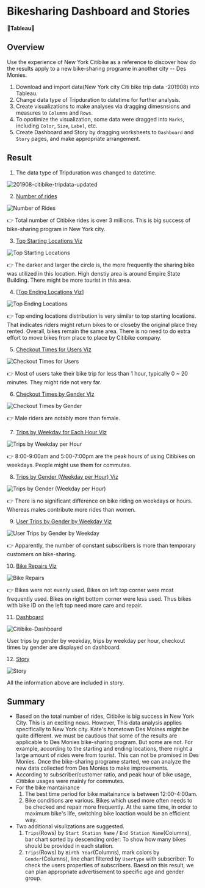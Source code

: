 # Bikesharing Dashboard and Stories 
**:small_blue_diamond:Tableau:small_blue_diamond:**

## Overview
Use the experience of New York Citibike as a reference to discover how do the results apply to a new bike-sharing programe in another city -- Des Monies.

1. Download and import data(New York city Citi bike trip data -201908) into Tableau.
2. Change data type of Tripduration to datetime for further analysis.
3. Create visualizations to make analyses via dragging dimesnsions and measures to `Columns` and `Rows`.
4. To opotimize the visualization, some data were dragged into `Marks`, including `Color`, `Size`, `Label`, etc.
5. Create Dashboard and Story by dragging worksheets to `Dashboard` and `Story` pages, and make appropriate arrangement.


## Result
 
 1. The data type of Tripduration was changed to datetime.
    
   ![201908-citibike-tripdata-updated](https://user-images.githubusercontent.com/105877888/186985834-24140f1f-1fdb-455d-90b9-9f922973f40c.png)
   

 2. [Number of rides](https://public.tableau.com/app/profile/celine7593/viz/Citibike-BikeRepairs/BikeRepairs)
 
   ![Number of Rides](https://user-images.githubusercontent.com/105877888/187010074-13fd371a-903b-4025-bb25-50c68f128cbc.png)

   :point_right: Total number of Citibike rides is over 3 millions. This is big success of bike-sharing program in New York city.
   
   
 3. [Top Starting Locations Viz](https://public.tableau.com/app/profile/celine7593/viz/Citibike-TopStartingLocations/TopStartingLocations)
 
   ![Top Starting Locations](https://user-images.githubusercontent.com/105877888/187010077-65e0f9d1-e16e-4af3-8085-d763fc24c893.png)

   :point_right: The darker and larger the circle is, the more frequently the sharing bike was utilized in this location. High denstiy area is around Empire State Building. There might be more tourist in this area.
   
   
 4. [[Top Ending Locations Viz]](https://public.tableau.com/app/profile/celine7593/viz/Citibike-TopEndingLocations/TopEndingLocations)
 
   ![Top Ending Locations](https://user-images.githubusercontent.com/105877888/187010082-ee34b91f-2b37-4beb-a597-fa551aff1502.png)
 
   :point_right: Top ending locations distribution is very similar to top starting locations. That indicates riders might return bikes to or closeby the original place they rented. Overall, bikes remain the same area. There is no need to do extra effort to move bikes from place to place by Citibike company.
   
   
 5. [Checkout Times for Users Viz](https://public.tableau.com/app/profile/celine7593/viz/Citibike-CheckoutTimesforUsers/CheckoutTimesforUsers)
 
  ![Checkout Times for Users](https://user-images.githubusercontent.com/105877888/187010090-cdee7761-9bde-44fb-9f05-8532cb2193de.png)
  
  :point_right: Most of users take their bike trip for less than 1 hour, typically 0 ~ 20 minutes. They might ride not very far.

   
 6. [Checkout Times by Gender Viz](https://public.tableau.com/app/profile/celine7593/viz/Citibike-CheckoutTimesbyGender/CheckoutTimesbyGender)
 
  ![Checkout Times by Gender](https://user-images.githubusercontent.com/105877888/187010091-b956bc69-7e3a-44c6-9d86-3d800ba17d4b.png)
  
  :point_right: Male riders are notably more than female.
   
 7. [Trips by Weekday for Each Hour Viz](https://public.tableau.com/app/profile/celine7593/viz/Citibike-TripsbyWeekdayperHour/TripsbyWeekdayperHour)
 
  ![Trips by Weekday per Hour](https://user-images.githubusercontent.com/105877888/187010102-92d6b995-9940-42c8-9e20-554de9b87124.png)

  :point_right: 8:00-9:00am and 5:00-7:00pm are the peak hours of using Citibikes on weekdays. People might use them for commutes.

 8. [Trips by Gender (Weekday per Hour) Viz](https://public.tableau.com/app/profile/celine7593/viz/Citibike-TripsbyGenderWeekdayperHour/TripsbyGenderWeekdayperHour)
 
  ![Trips by Gender (Weekday per Hour)](https://user-images.githubusercontent.com/105877888/187010111-143e73b6-4ed6-4bfd-b518-ded72d60fc7e.png)
  
  :point_right: There is no significant difference on bike riding on weekdays or hours. Whereas males contribute more rides than women. 
  

 9. [User Trips by Gender by Weekday Viz](https://public.tableau.com/app/profile/celine7593/viz/Citibike-UserTripsbyGendernyWeekday/UserTripsbyGenderbyWeekday)
 
  ![User Trips by Gender by Weekday](https://user-images.githubusercontent.com/105877888/187010124-a0700a23-bdb6-42bd-a014-b8fb96af0140.png)
  
  :point_right: Apparently, the number of constant subscribers is more than temporary customers on bike-sharing.


 10. [Bike Repairs Viz](https://public.tableau.com/app/profile/celine7593/viz/Citibike-BikeRepairs/BikeRepairs)

  ![Bike Repairs](https://user-images.githubusercontent.com/105877888/187010134-8e042627-66ff-4633-9405-55a23b64bb95.png)
  
  :point_right: Bikes were not evenly used. Bikes on left top corner were most frequently used. Bikes on right bottom corner were less used. Thus bikes with bike ID on the left top need more care and repair. 
  
 
 11. [Dashboard](https://public.tableau.com/app/profile/celine7593/viz/Citibike-Dashboard_16614511356840/Citibike_Tripdata_Analysis)
 
  ![Citibike-Dashboard](https://user-images.githubusercontent.com/105877888/187010152-1baeef2b-b1c9-4378-aa99-f5e1d03de5d8.png)

  User trips by gender by weekday, trips by weekday per hour, checkout times by gender are displayed on dashboard.
  
  
 12. [Story](https://public.tableau.com/app/profile/celine7593/viz/Citibike-Story_16615332601610/Citibike-Story) 
 
  ![Story](https://user-images.githubusercontent.com/105877888/187010229-1f7c914f-235b-4f4b-8242-7b98703cc249.png)

  All the information above are included in story.
  
## Summary

- Based on the total number of rides, Citibike is big success in New York City. This is an exciting news. However, This data analysis applies specifically to New York city. Kate's hometown Des Moines might be quite different. we must be cautious that some of the results are applicable to Des Monies bike-sharing program. But some are not. For example, according to the starting and ending locations, there might a large amount of rides were from tourist. This can not be promised in Des Monies. Once the bike-sharing programe started, we can analyze the new data collected from Des Monies to make improvements.
- According to subscriber/customer ratio, and peak hour of bike usage, Citibike usages were mainly for commutes.
- For the bike mantainance
  1. The best time period for bike maitainance is between 12:00-4:00am.
  2. Bike conditions are various. Bikes which used more often needs to be checked and repair more frequently. At the same time, in order to maximum bike's life, switching bike loaction would be an efficient way.
- Two additional visulizations are suggested.
  1. `Trips`(Rows) by `Start Station Name` / `End Station Name`(Columns), bar chart sorted by descending order: To show how many bikes should be provided in each station.
  2. `Trips`(Rows) by `Birth Year`(Columns), mark colors by `Gender`(Columns), line chart filtered by `Usertype` with subscriber: To check the users properties of subscribers. Baesd on this result, we can plan appropriate advertisement to specific age and gender group.
   
